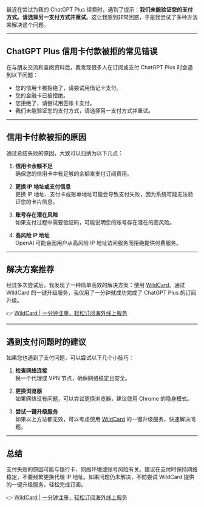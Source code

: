 最近在尝试为我的 ChatGPT Plus 续费时，遇到了提示：**我们未能验证您的支付方式。请选择另一支付方式并重试**。这让我感到非常困惑，于是我尝试了多种方法来解决这个问题。

---

## ChatGPT Plus 信用卡付款被拒的常见错误

在与朋友交流和查阅资料后，我发现很多人在订阅或支付 ChatGPT Plus 时会遇到以下问题：

- 您的信用卡被拒绝了，请尝试用借记卡支付。
- 您的金融卡已被拒绝。
- 您拒绝了，请尝试用签账卡支付。
- 我们未能验证您的支付方式，请选择另一支付方式并重试。

---

## 信用卡付款被拒的原因

通过总结失败的原因，大致可以归纳为以下几点：

1. **信用卡余额不足**  
   确保您的信用卡中有足够的余额来支付订阅费用。

2. **更换 IP 地址或支付信息**  
   更换 IP 地址、支付卡或账单地址可能会导致支付失败，因为系统可能无法验证您的卡片信息。

3. **账号存在潜在风险**  
   如果支付过程中需要验证码，可能说明您的账号存在潜在的高风险。

4. **高风险 IP 地址**  
   OpenAI 可能会因用户从高风险 IP 地址访问服务而拒绝提供付费服务。

---

## 解决方案推荐

经过多次尝试后，我发现了一种简单高效的解决方案：使用 [WildCard](https://bit.ly/bewildcard)。通过 WildCard 的一键升级服务，我仅用了一分钟就成功完成了 ChatGPT Plus 的订阅升级。

👉 [WildCard | 一分钟注册，轻松订阅海外线上服务](https://bit.ly/bewildcard)

---

## 遇到支付问题时的建议

如果您也遇到了支付问题，可以尝试以下几个小技巧：

1. **检查网络连接**  
   换一个代理或 VPN 节点，确保网络稳定且安全。

2. **更换浏览器**  
   如果网络没有问题，可以尝试更换浏览器，建议使用 Chrome 的隐身模式。

3. **尝试一键升级服务**  
   如果以上方法都无效，可以考虑使用 [WildCard](https://bit.ly/bewildcard) 的一键升级服务，快速解决问题。

---

## 总结

支付失败的原因可能与银行卡、网络环境或账号风险有关。建议在支付时保持网络稳定，不要频繁更换代理 IP 地址。如果问题仍未解决，不妨尝试 WildCard 提供的一键升级服务，轻松完成订阅。

👉 [WildCard | 一分钟注册，轻松订阅海外线上服务](https://bit.ly/bewildcard)